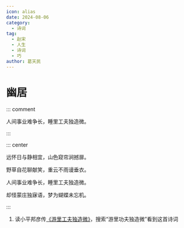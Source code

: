 ```yaml
---
icon: alias
date: 2024-08-06
category:
  - 诗词
tag:
  - 赵宋
  - 人生
  - 诗词
  - 巧
author: 葛天民
---
```


# 幽居

::: comment

人间事业难争长，睡里工夫独造微。

:::

<!-- more -->

::: center

远怀日与静相宜，山色窥帘涧撼扉。

野草自花聊献笑，重云不雨谩垂衣。

人间事业难争长，睡里工夫独造微。

却怪蒙庄独寐语，梦为蝴蝶未忘机。

:::


1. 读小平邦彦传[《游里工夫独造微》](https://www.math.sinica.edu.tw/media/pdf/d251/25105.pdf)，搜索“游里功夫独造微”看到这首诗词